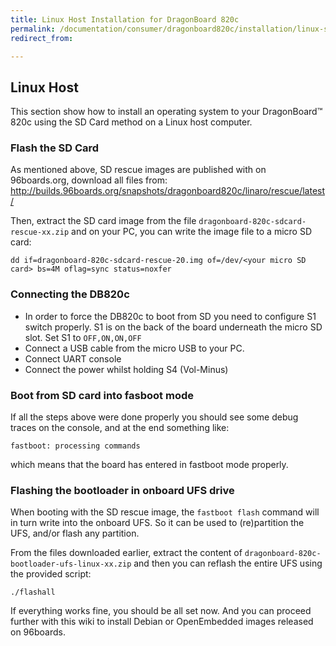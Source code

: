 ```yaml
---
title: Linux Host Installation for DragonBoard 820c
permalink: /documentation/consumer/dragonboard820c/installation/linux-sd.md.html
redirect_from:

---
```

## Linux Host

This section show how to install an operating system to your DragonBoard™ 820c using the SD Card method on a Linux host computer.

### Flash the SD Card

As mentioned above, SD rescue images are published with on 96boards.org, download all files from:
http://builds.96boards.org/snapshots/dragonboard820c/linaro/rescue/latest/

Then, extract the SD card image from the file `dragonboard-820c-sdcard-rescue-xx.zip` and on your PC, you can write the image file to a micro SD card:

`dd if=dragonboard-820c-sdcard-rescue-20.img of=/dev/<your micro SD card> bs=4M oflag=sync status=noxfer`

### Connecting the DB820c

* In order to force the DB820c to boot from SD you need to configure S1 switch properly. S1 is on the back of the board underneath the micro SD slot. Set S1 to `OFF,ON,ON,OFF`
* Connect a USB cable from the micro USB to your PC.
* Connect UART console
* Connect the power whilst holding S4 (Vol-Minus)

### Boot from SD card into fasboot mode

If all the steps above were done properly you should see some debug traces on the console, and at the end something like:

`fastboot: processing commands`

which means that the board has entered in fastboot mode properly.

### Flashing the bootloader in onboard UFS drive

When booting with the SD rescue image, the `fastboot flash` command will in turn write into the onboard UFS. So it can be used to (re)partition the UFS, and/or flash any partition.

From the files downloaded earlier, extract the content of `dragonboard-820c-bootloader-ufs-linux-xx.zip` and then you can reflash the entire UFS using the provided script:

`./flashall`

If everything works fine, you should be all set now. And you can proceed further with this wiki to install Debian or OpenEmbedded images released on 96boards.